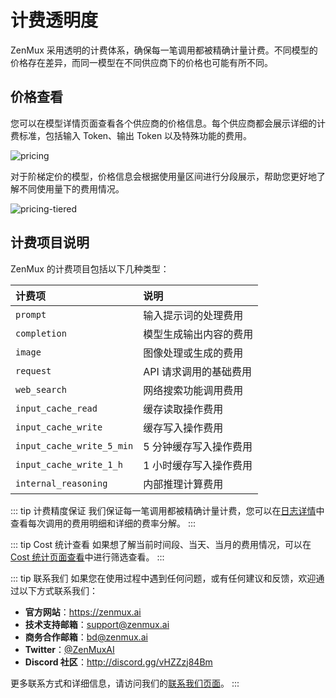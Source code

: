 # 计费透明度

ZenMux 采用透明的计费体系，确保每一笔调用都被精确计量计费。不同模型的价格存在差异，而同一模型在不同供应商下的价格也可能有所不同。

## 价格查看

您可以在模型详情页面查看各个供应商的价格信息。每个供应商都会展示详细的计费标准，包括输入 Token、输出 Token 以及特殊功能的费用。

![pricing](https://cdn.marmot-cloud.com/storage/zenmux/2025/10/23/XzrexEi/price.png)

对于阶梯定价的模型，价格信息会根据使用量区间进行分段展示，帮助您更好地了解不同使用量下的费用情况。

![pricing-tiered](https://cdn.marmot-cloud.com/storage/zenmux/2025/10/23/H44UrQY/tier-pricing.png)

## 计费项目说明

ZenMux 的计费项目包括以下几种类型：

| 计费项                    | 说明                   |
| :------------------------ | :--------------------- |
| `prompt`                  | 输入提示词的处理费用   |
| `completion`              | 模型生成输出内容的费用 |
| `image`                   | 图像处理或生成的费用   |
| `request`                 | API 请求调用的基础费用 |
| `web_search`              | 网络搜索功能调用费用   |
| `input_cache_read`        | 缓存读取操作费用       |
| `input_cache_write`       | 缓存写入操作费用       |
| `input_cache_write_5_min` | 5 分钟缓存写入操作费用 |
| `input_cache_write_1_h`   | 1 小时缓存写入操作费用 |
| `internal_reasoning`      | 内部推理计算费用       |

::: tip 计费精度保证
我们保证每一笔调用都被精确计量计费，您可以在[日志详情](https://zenmux.ai/settings/activity)中查看每次调用的费用明细和详细的费率分解。
:::

::: tip Cost 统计查看
如果想了解当前时间段、当天、当月的费用情况，可以在[Cost 统计页面查看](https://zenmux.ai/settings/cost)中进行筛选查看。
:::

::: tip 联系我们
如果您在使用过程中遇到任何问题，或有任何建议和反馈，欢迎通过以下方式联系我们：

- **官方网站**：<https://zenmux.ai>
- **技术支持邮箱**：[support@zenmux.ai](mailto:support@zenmux.ai)
- **商务合作邮箱**：[bd@zenmux.ai](mailto:bd@zenmux.ai)
- **Twitter**：[@ZenMuxAI](https://twitter.com/ZenMuxAI)
- **Discord 社区**：<http://discord.gg/vHZZzj84Bm>

更多联系方式和详细信息，请访问我们的[联系我们页面](/zh/help/contact)。
:::
